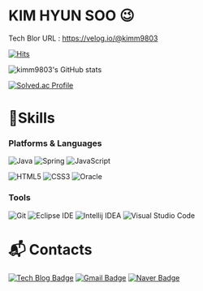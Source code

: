 # KIM HYUN SOO 😉

Tech Blor URL : https://velog.io/@kimm9803

[![Hits](https://hits.seeyoufarm.com/api/count/incr/badge.svg?url=https%3A%2F%2Fgithub.com%2Fkimm9803%2F&count_bg=%2379C83D&title_bg=%23D1AE25&icon=&icon_color=%23E7E7E7&title=hits&edge_flat=false)](https://hits.seeyoufarm.com)

![kimm9803's GitHub stats](https://github-readme-stats.vercel.app/api?username=kimm9803&show_icons=true&theme=cobalt)

[![Solved.ac Profile](http://mazassumnida.wtf/api/v2/generate_badge?boj=kjhh7881)](https://solved.ac/kjhh7881/)
# 💪Skills
### Platforms & Languages
![Java](https://img.shields.io/badge/Java-007396.svg?&style=for-the-badge&logo=Java&logoColor=white)
![Spring](https://img.shields.io/badge/Spring-6DB33F.svg?&style=for-the-badge&logo=Spring&logoColor=white)
![JavaScript](https://img.shields.io/badge/JavaScript-F7DF1E.svg?&style=for-the-badge&logo=JavaScript&logoColor=white)

![HTML5](https://img.shields.io/badge/HTML5-E34F26.svg?&style=for-the-badge&logo=HTML5&logoColor=white)
![CSS3](https://img.shields.io/badge/CSS3-1572B6.svg?&style=for-the-badge&logo=CSS3&logoColor=white)
![Oracle](https://img.shields.io/badge/Oracle-F80000.svg?&style=for-the-badge&logo=Oracle&logoColor=white)

### Tools
![Git](https://img.shields.io/badge/Git-F05032.svg?&style=for-the-badge&logo=Git&logoColor=white)
![Eclipse IDE](https://img.shields.io/badge/Eclipse%20IDE-2C2255.svg?&style=for-the-badge&logo=Eclipse%20IDE&logoColor=white)
![Intellij IDEA](https://img.shields.io/badge/Intellij%20IDEA-000000.svg?&style=for-the-badge&logo=intellijidea&logoColor=white)
![Visual Studio Code](https://img.shields.io/badge/Visual%20Studio%20Code-007ACC.svg?&style=for-the-badge&logo=Visual%20Studio%20Code&logoColor=white)

 
# :mailbox_with_mail: Contacts
[![Tech Blog Badge](http://img.shields.io/badge/-Tech%20blog-black?style=flat-square&logo=github&link=https://github.com/kimm9803/)](https://github.com/kimm9803/)
[![Gmail Badge](https://img.shields.io/badge/Gmail-d14836?style=flat-square&logo=Gmail&logoColor=white&link=mailto:kimm9803@gmail.com)](mailto:kimm9803@gmail.com)
[![Naver Badge](https://img.shields.io/badge/Naver-03C75A?style=flat-square&logo=Naver&logoColor=white&link=mailto:kjhh7881@naver.com)](mailto:kjhh7881@naver.com)
